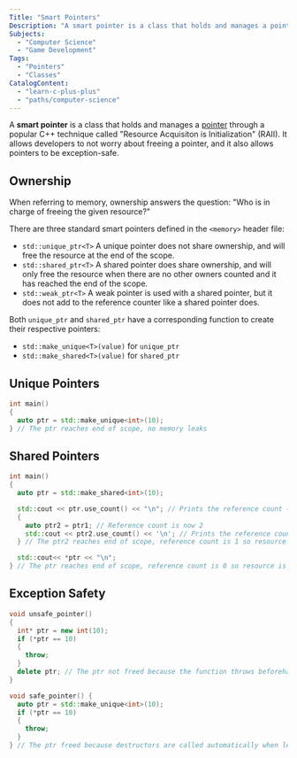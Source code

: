 ```yaml
---
Title: "Smart Pointers"
Description: "A smart pointer is a class that holds and manages a pointer through RAII."
Subjects:
  - "Computer Science"
  - "Game Development"
Tags:
  - "Pointers"
  - "Classes"
CatalogContent:
  - "learn-c-plus-plus"
  - "paths/computer-science"
---
```


A **smart pointer** is a class that holds and manages a [pointer](https://www.codecademy.com/resources/docs/cpp/pointers) through a popular C++ technique called "Resource Acquisiton is Initialization" (RAII). It allows developers to not worry about freeing a pointer, and it also allows pointers to be exception-safe.

## Ownership

When referring to memory, ownership answers the question: "Who is in charge of freeing the given resource?"

There are three standard smart pointers defined in the `<memory>` header file:

- `std::unique_ptr<T>` A unique pointer does not share ownership, and will free the resource at the end of the scope.
- `std::shared_ptr<T>` A shared pointer does share ownership, and will only free the resource when there are no other owners counted and it has reached the end of the scope.
- `std::weak_ptr<T>` A weak pointer is used with a shared pointer, but it does not add to the reference counter like a shared pointer does.

Both `unique_ptr` and `shared_ptr` have a corresponding function to create their respective pointers:

- `std::make_unique<T>(value)` for `unique_ptr`
- `std::make_shared<T>(value)` for `shared_ptr`

## Unique Pointers

```cpp
int main()
{
  auto ptr = std::make_unique<int>(10);
} // The ptr reaches end of scope, no memory leaks
```

## Shared Pointers

```cpp
int main()
{
  auto ptr = std::make_shared<int>(10);

  std::cout << ptr.use_count() << "\n"; // Prints the reference count (1)
  {
    auto ptr2 = ptr1; // Reference count is now 2
    std::cout << ptr2.use_count() << '\n'; // Prints the reference count (2)
  } // The ptr2 reaches end of scope, reference count is 1 so resource not freed

  std::cout<< *ptr << "\n";
} // The ptr reaches end of scope, reference count is 0 so resource is freed
```

## Exception Safety

```cpp
void unsafe_pointer()
{
  int* ptr = new int(10);
  if (*ptr == 10)
  {
    throw;
  }
  delete ptr; // The ptr not freed because the function throws beforehand
}

void safe_pointer() {
  auto ptr = std::make_unique<int>(10);
  if (*ptr == 10)
  {
    throw;
  }
} // The ptr freed because destructors are called automatically when leaving scope
```
